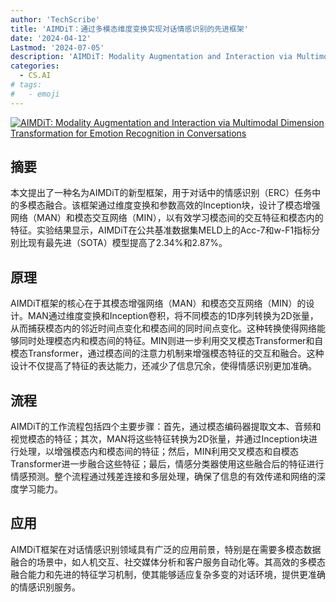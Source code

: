 ```yaml
---
author: 'TechScribe'
title: 'AIMDiT：通过多模态维度变换实现对话情感识别的先进框架'
date: '2024-04-12'
Lastmod: '2024-07-05'
description: 'AIMDiT: Modality Augmentation and Interaction via Multimodal Dimension Transformation for Emotion Recognition in Conversations'
categories:
  - CS.AI
# tags:
#   - emoji
---
```


[![AIMDiT: Modality Augmentation and Interaction via Multimodal Dimension Transformation for Emotion Recognition in Conversations](https://arxiv-research-1301205113.cos.ap-guangzhou.myqcloud.com/images/2407.00743v1.pdf_0.jpg)](https://arxiv.org/abs/2407.00743v1)

## 摘要

本文提出了一种名为AIMDiT的新型框架，用于对话中的情感识别（ERC）任务中的多模态融合。该框架通过维度变换和参数高效的Inception块，设计了模态增强网络（MAN）和模态交互网络（MIN），以有效学习模态间的交互特征和模态内的特征。实验结果显示，AIMDiT在公共基准数据集MELD上的Acc-7和w-F1指标分别比现有最先进（SOTA）模型提高了2.34%和2.87%。<!--more-->

## 原理

AIMDiT框架的核心在于其模态增强网络（MAN）和模态交互网络（MIN）的设计。MAN通过维度变换和Inception卷积，将不同模态的1D序列转换为2D张量，从而捕获模态内的邻近时间点变化和模态间的同时间点变化。这种转换使得网络能够同时处理模态内和模态间的特征。MIN则进一步利用交叉模态Transformer和自模态Transformer，通过模态间的注意力机制来增强模态特征的交互和融合。这种设计不仅提高了特征的表达能力，还减少了信息冗余，使得情感识别更加准确。

## 流程

AIMDiT的工作流程包括四个主要步骤：首先，通过模态编码器提取文本、音频和视觉模态的特征；其次，MAN将这些特征转换为2D张量，并通过Inception块进行处理，以增强模态内和模态间的特征；然后，MIN利用交叉模态和自模态Transformer进一步融合这些特征；最后，情感分类器使用这些融合后的特征进行情感预测。整个流程通过残差连接和多层处理，确保了信息的有效传递和网络的深度学习能力。

## 应用

AIMDiT框架在对话情感识别领域具有广泛的应用前景，特别是在需要多模态数据融合的场景中，如人机交互、社交媒体分析和客户服务自动化等。其高效的多模态融合能力和先进的特征学习机制，使其能够适应复杂多变的对话环境，提供更准确的情感识别服务。